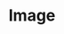 ---
title: "Image"
description: "Contains fundamental image processing functions"
icon: "image"
weight: 3000000000000
draft: false
---